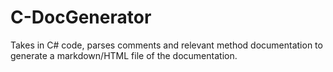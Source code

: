# C-DocGenerator
Takes in C# code, parses comments and relevant method documentation to generate a markdown/HTML file of the documentation.
